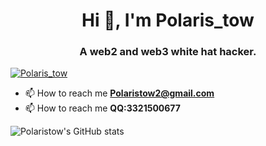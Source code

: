<h1 align="center">Hi 👋, I'm Polaris_tow </h1>

<h3 align="center">A web2 and web3 white hat hacker.</h3>

<p align="left"> <a href="https://twitter.com/Polaris_tow" target="blank"><img src="https://img.shields.io/twitter/follow/Polaris_tow?logo=twitter&style=for-the-badge" alt="Polaris_tow" /></a> </p>

- 📫 How to reach me **Polaristow2@gmail.com**
- 📫 How to reach me **QQ:3321500677**

![Polaristow's GitHub stats](https://github-readme-stats.vercel.app/api?username=Polaristow&count_private=true&show_icons=true&theme=tokyonight)

<!--
**Polaristow/Polaristow** is a ✨ _special_ ✨ repository because its `README.md` (this file) appears on your GitHub profile.

Here are some ideas to get you started:

- 🔭 I’m currently working on ...
- 🌱 I’m currently learning ...
- 👯 I’m looking to collaborate on ...
- 🤔 I’m looking for help with ...
- 💬 Ask me about ...
- 📫 How to reach me: ...
- 😄 Pronouns: ...
- ⚡ Fun fact: ...
-->
